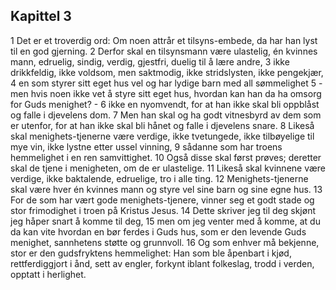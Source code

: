 ## Kapittel 3

1 Det er et troverdig ord: Om noen attrår et tilsyns-embede, da har han lyst til en god gjerning.
2 Derfor skal en tilsynsmann være ulastelig, én kvinnes mann, edruelig, sindig, verdig, gjestfri, duelig til å lære andre,
3 ikke drikkfeldig, ikke voldsom, men saktmodig, ikke stridslysten, ikke pengekjær,
4 en som styrer sitt eget hus vel og har lydige barn med all sømmelighet
5 - men hvis noen ikke vet å styre sitt eget hus, hvordan kan han da ha omsorg for Guds menighet? -
6 ikke en nyomvendt, for at han ikke skal bli oppblåst og falle i djevelens dom.
7 Men han skal og ha godt vitnesbyrd av dem som er utenfor, for at han ikke skal bli hånet og falle i djevelens snare.
8 Likeså skal menighets-tjenerne være verdige, ikke tvetungede, ikke tilbøyelige til mye vin, ikke lystne etter ussel vinning,
9 sådanne som har troens hemmelighet i en ren samvittighet.
10 Også disse skal først prøves; deretter skal de tjene i menigheten, om de er ulastelige.
11 Likeså skal kvinnene være verdige, ikke baktalende, edruelige, tro i alle ting.
12 Menighets-tjenerne skal være hver én kvinnes mann og styre vel sine barn og sine egne hus.
13 For de som har vært gode menighets-tjenere, vinner seg et godt stade og stor frimodighet i troen på Kristus Jesus.
14 Dette skriver jeg til deg skjønt jeg håper snart å komme til deg,
15 men om jeg venter med å komme, at du da kan vite hvordan en bør ferdes i Guds hus, som er den levende Guds menighet, sannhetens støtte og grunnvoll.
16 Og som enhver må bekjenne, stor er den gudsfryktens hemmelighet: Han som ble åpenbart i kjød, rettferdiggjort i ånd, sett av engler, forkynt iblant folkeslag, trodd i verden, opptatt i herlighet.

